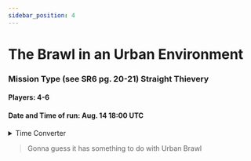 ```yaml
---
sidebar_position: 4
---
```


# The Brawl in an Urban Environment

### Mission Type (see SR6 pg. 20-21) Straight Thievery
#### Players: 4-6
#### Date and Time of run: Aug. 14     18:00 UTC
<details>
<summary>Time Converter</summary>
<a href="https://hammertime.cyou/">Hammertime</a>
</details>



> Gonna guess it has something to do with Urban Brawl
